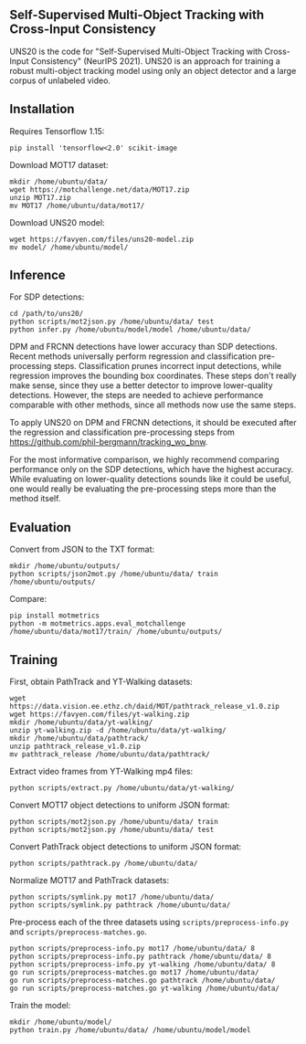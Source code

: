 Self-Supervised Multi-Object Tracking with Cross-Input Consistency
------------------------------------------------------------------

UNS20 is the code for "Self-Supervised Multi-Object Tracking with Cross-Input Consistency" (NeurIPS 2021).
UNS20 is an approach for training a robust multi-object tracking model using
only an object detector and a large corpus of unlabeled video.


Installation
------------

Requires Tensorflow 1.15:

	pip install 'tensorflow<2.0' scikit-image

Download MOT17 dataset:

	mkdir /home/ubuntu/data/
	wget https://motchallenge.net/data/MOT17.zip
	unzip MOT17.zip
	mv MOT17 /home/ubuntu/data/mot17/

Download UNS20 model:

	wget https://favyen.com/files/uns20-model.zip
	mv model/ /home/ubuntu/model/


Inference
---------

For SDP detections:

	cd /path/to/uns20/
	python scripts/mot2json.py /home/ubuntu/data/ test
	python infer.py /home/ubuntu/model/model /home/ubuntu/data/

DPM and FRCNN detections have lower accuracy than SDP detections. Recent
methods universally perform regression and classification pre-processing steps.
Classification prunes incorrect input detections, while regression improves the
bounding box coordinates. These steps don't really make sense, since they use a
better detector to improve lower-quality detections. However, the steps are
needed to achieve performance comparable with other methods, since all methods
now use the same steps.

To apply UNS20 on DPM and FRCNN detections, it should be executed after the
regression and classification pre-processing steps from https://github.com/phil-bergmann/tracking_wo_bnw.

For the most informative comparison, we highly recommend comparing performance
only on the SDP detections, which have the highest accuracy. While evaluating
on lower-quality detections sounds like it could be useful, one would really be
evaluating the pre-processing steps more than the method itself.


Evaluation
----------

Convert from JSON to the TXT format:

	mkdir /home/ubuntu/outputs/
	python scripts/json2mot.py /home/ubuntu/data/ train /home/ubuntu/outputs/

Compare:

	pip install motmetrics
	python -m motmetrics.apps.eval_motchallenge /home/ubuntu/data/mot17/train/ /home/ubuntu/outputs/


Training
--------

First, obtain PathTrack and YT-Walking datasets:

	wget https://data.vision.ee.ethz.ch/daid/MOT/pathtrack_release_v1.0.zip
	wget https://favyen.com/files/yt-walking.zip
	mkdir /home/ubuntu/data/yt-walking/
	unzip yt-walking.zip -d /home/ubuntu/data/yt-walking/
	mkdir /home/ubuntu/data/pathtrack/
	unzip pathtrack_release_v1.0.zip
	mv pathtrack_release /home/ubuntu/data/pathtrack/

Extract video frames from YT-Walking mp4 files:

	python scripts/extract.py /home/ubuntu/data/yt-walking/

Convert MOT17 object detections to uniform JSON format:

	python scripts/mot2json.py /home/ubuntu/data/ train
	python scripts/mot2json.py /home/ubuntu/data/ test

Convert PathTrack object detections to uniform JSON format:

	python scripts/pathtrack.py /home/ubuntu/data/

Normalize MOT17 and PathTrack datasets:

	python scripts/symlink.py mot17 /home/ubuntu/data/
	python scripts/symlink.py pathtrack /home/ubuntu/data/

Pre-process each of the three datasets using `scripts/preprocess-info.py` and `scripts/preprocess-matches.go`.

	python scripts/preprocess-info.py mot17 /home/ubuntu/data/ 8
	python scripts/preprocess-info.py pathtrack /home/ubuntu/data/ 8
	python scripts/preprocess-info.py yt-walking /home/ubuntu/data/ 8
	go run scripts/preprocess-matches.go mot17 /home/ubuntu/data/
	go run scripts/preprocess-matches.go pathtrack /home/ubuntu/data/
	go run scripts/preprocess-matches.go yt-walking /home/ubuntu/data/

Train the model:

	mkdir /home/ubuntu/model/
	python train.py /home/ubuntu/data/ /home/ubuntu/model/model
